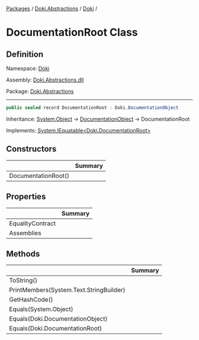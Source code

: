 [Packages](../../../README.md) / [Doki.Abstractions](../../README.md) / [Doki](../README.md) / 

# DocumentationRoot Class

## Definition

Namespace: [Doki](../README.md)

Assembly: [Doki.Abstractions.dll](../../README.md)

Package: [Doki.Abstractions](https://www.nuget.org/packages/Doki.Abstractions)

---

```csharp
public sealed record DocumentationRoot : Doki.DocumentationObject
```

Inheritance: [System.Object](https://learn.microsoft.com/en-us/dotnet/api/System.Object) → [DocumentationObject](../Doki.DocumentationObject/README.md) → DocumentationRoot

Implements: [System.IEquatable&lt;Doki.DocumentationRoot&gt;](https://learn.microsoft.com/en-us/dotnet/api/System.IEquatable&lt;Doki.DocumentationRoot&gt;)

## Constructors

|   |Summary|
|---|---|
|DocumentationRoot()||


## Properties

|   |Summary|
|---|---|
|EqualityContract||
|Assemblies||


## Methods

|   |Summary|
|---|---|
|ToString()||
|PrintMembers(System.Text.StringBuilder)||
|GetHashCode()||
|Equals(System.Object)||
|Equals(Doki.DocumentationObject)||
|Equals(Doki.DocumentationRoot)||


